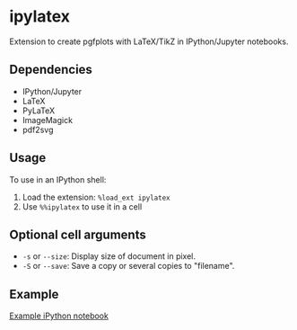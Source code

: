 # ipylatex

Extension to create pgfplots with LaTeX/TikZ in IPython/Jupyter notebooks.

## Dependencies

- IPython/Jupyter
- LaTeX
- PyLaTeX
- ImageMagick
- pdf2svg

## Usage

To use in an IPython shell: 

1. Load the extension: `%load_ext ipylatex`
2. Use `%%ipylatex` to use it in a cell

## Optional cell arguments

- `-s` or `--size`: Display size of document in pixel.
- `-S` or `--save`: Save a copy or several copies to "filename".
 
## Example

[Example iPython notebook](simpleplot.ipynb)
